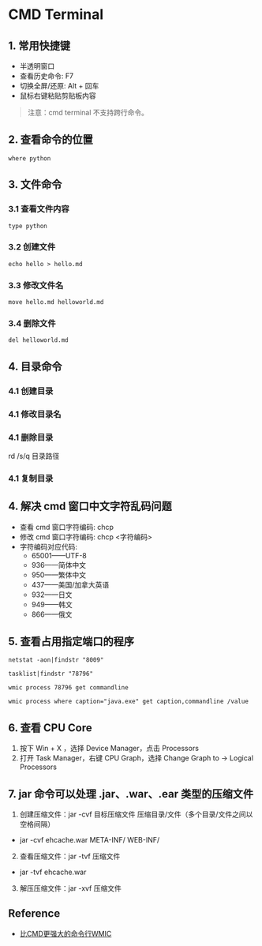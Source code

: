 # CMD Terminal

## 1. 常用快捷键
- 半透明窗口
- 查看历史命令: F7
- 切换全屏/还原: Alt + 回车 
- 鼠标右键粘贴剪贴板内容
>注意：cmd terminal 不支持跨行命令。
	
## 2. 查看命令的位置
```console
where python
```

## 3. 文件命令

### 3.1 查看文件内容
```console
type python
```
### 3.2 创建文件
```console
echo hello > hello.md
```
### 3.3 修改文件名
```console
move hello.md helloworld.md
```
### 3.4 删除文件
```console
del helloworld.md
```

## 4. 目录命令

### 4.1 创建目录

### 4.1 修改目录名

### 4.1 删除目录
rd /s/q 目录路径

### 4.1 复制目录


## 4. 解决 cmd 窗口中文字符乱码问题
- 查看 cmd 窗口字符编码: chcp 
- 修改 cmd 窗口字符编码: chcp <字符编码>
- 字符编码对应代码:
	- 65001——UTF-8
	- 936——简体中文
	- 950——繁体中文
	- 437——美国/加拿大英语
	- 932——日文
	- 949——韩文
	- 866——俄文

## 5. 查看占用指定端口的程序
```console
netstat -aon|findstr "8009"
```

```console
tasklist|findstr "78796"
```

```console
wmic process 78796 get commandline
```

```console
wmic process where caption="java.exe" get caption,commandline /value
```

## 6. 查看 CPU Core 
1. 按下 Win + X ，选择 Device Manager，点击 Processors
2. 打开 Task Manager，右键 CPU Graph，选择 Change Graph to -> Logical Processors

## 7. jar 命令可以处理 .jar、.war、.ear 类型的压缩文件
1. 创建压缩文件：jar -cvf 目标压缩文件 压缩目录/文件（多个目录/文件之间以空格间隔）
- jar -cvf ehcache.war META-INF/ WEB-INF/
2. 查看压缩文件：jar -tvf 压缩文件
- jar -tvf ehcache.war 
3. 解压压缩文件：jar -xvf 压缩文件
	
## Reference
- [比CMD更强大的命令行WMIC](https://www.cnblogs.com/top5/p/3143837.html)
